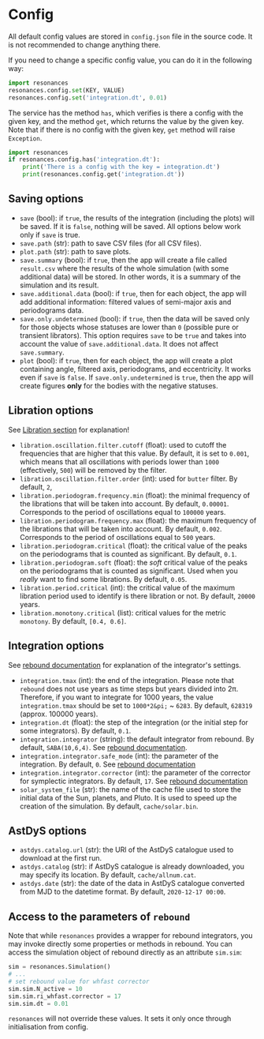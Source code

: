 # Config

All default config values are stored in `config.json` file in the source code. It is not recommended to change anything there.

If you need to change a specific config value, you can do it in the following way:

```python
import resonances
resonances.config.set(KEY, VALUE)
resonances.config.set('integration.dt', 0.01)
```

The service has the method `has`, which verifies is there a config with the given key, and the method `get`, which returns the value by the given key. Note that if there is no config with the given key, `get` method will raise `Exception`.

```python
import resonances
if resonances.config.has('integration.dt'):
    print('There is a config with the key = integration.dt')
    print(resonances.config.get('integration.dt'))
```

## Saving options

- `save` (bool): if `true`, the results of the integration (including the plots) will be saved. If it is `false`, nothing will be saved. All options below work only if `save` is true.
- `save.path` (str): path to save CSV files (for all CSV files).
- `plot.path` (str): path to save plots.
- `save.summary` (bool): if `true`, then the app will create a file called `result.csv` where the results of the whole simulation (with some additional data) will be stored. In other words, it is a summary of the simulation and its result.
- `save.additional.data` (bool): if `true`, then for each object, the app will add additional information: filtered values of semi-major axis and periodograms data.
- `save.only.undetermined` (bool): if `true`, then the data will be saved only for those objects whose statuses are lower than `0` (possible pure or transient librators). This option requires `save` to be `true` and takes into account the value of `save.additional.data`. It does not affect `save.summary`.
- `plot` (bool): if `true`, then for each object, the app will create a plot containing angle, filtered axis, periodograms, and eccentricity. It works even if `save` is `false`. If `save.only.undetermined` is `true`, then the app will create figures **only** for the bodies with the negative statuses.

## Libration options

See [Libration section](libration.md) for explanation!

- `libration.oscillation.filter.cutoff` (float): used to cutoff the frequencies that are higher that this value. By default, it is set to `0.001`, which means that all oscillations with periods lower than `1000` (effectively, `500`) will be removed by the filter.
- `libration.oscillation.filter.order` (int): used for `butter` filter. By default, `2`,
- `libration.periodogram.frequency.min` (float): the minimal frequency of the librations that will be taken into account. By default, `0.00001`. Corresponds to the period of oscillations equal to `100000` years.
- `libration.periodogram.frequency.max` (float): the maximum frequency of the librations that will be taken into account. By default, `0.002`. Corresponds to the period of oscillations equal to `500` years.
- `libration.periodogram.critical` (float): the critical value of the peaks on the periodograms that is counted as significant. By default, `0.1`.
- `libration.periodogram.soft` (float): the _soft_ critical value of the peaks on the periodograms that is counted as significant. Used when you _really_ want to find some librations. By default, `0.05`.
- `libration.period.critical` (int): the critical value of the maximum libration period used to identify is there libration or not. By default, `20000` years.
- `libration.monotony.critical` (list): critical values for the metric `monotony`. By default, `[0.4, 0.6]`.

## Integration options

See [rebound documentation](https://rebound.readthedocs.io/en/latest/integrators.html) for explanation of the integrator's settings.

- `integration.tmax` (int): the end of the integration. Please note that `rebound` does not use years as time steps but years divided into 2&pi;. Therefore, if you want to integrate for 1000 years, the value `integration.tmax` should be set to `1000*2&pi;` ~ `6283`. By default, `628319` (approx. 100000 years).
- `integration.dt` (float): the step of the integration (or the initial step for some integrators). By default, `0.1`.
- `integration.integrator` (string): the default integrator from rebound. By default, `SABA(10,6,4)`. See [rebound documentation](https://rebound.readthedocs.io/en/latest/integrators.html).
- `integration.integrator.safe_mode` (int): the parameter of the integration. By default, `0`. See [rebound documentation](https://rebound.readthedocs.io/en/latest/integrators.html)
- `integration.integrator.corrector` (int): the parameter of the corrector for symplectic integrators. By default, `17`. See [rebound documentation](https://rebound.readthedocs.io/en/latest/integrators.html)
- `solar_system_file` (str): the name of the cache file used to store the initial data of the Sun, planets, and Pluto. It is used to speed up the creation of the simulation. By default, `cache/solar.bin`.

## AstDyS options

- `astdys.catalog.url` (str): the URl of the AstDyS catalogue used to download at the first run.
- `astdys.catalog` (str): if AstDyS catalogue is already downloaded, you may specify its location. By default, `cache/allnum.cat`.
- `astdys.date` (str): the date of the data in AstDyS catalogue converted from MJD to the datetime format. By default, `2020-12-17 00:00`.

## Access to the parameters of `rebound`

Note that while `resonances` provides a wrapper for rebound integrators, you may invoke directly some properties or methods in rebound. You can access the simulation object of rebound directly as an attribute `sim.sim`:

```python
sim = resonances.Simulation()
# ...
# set rebound value for whfast corrector
sim.sim.N_active = 10
sim.sim.ri_whfast.corrector = 17
sim.sim.dt = 0.01
```

`resonances` will not override these values. It sets it only once through initialisation from config.
